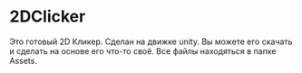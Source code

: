 # 2DClicker
Это готовый 2D Кликер. Сделан на движке unity. Вы можете его скачать и сделать на основе его что-то своё.
Все файлы находяться в папке Assets.
